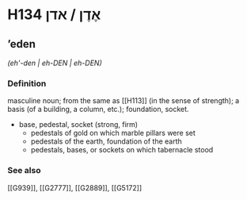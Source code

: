 # H134 אֶדֶן / אדן

## ʼeden

_(eh'-den | eh-DEN | eh-DEN)_

### Definition

masculine noun; from the same as [[H113]] (in the sense of strength); a basis (of a building, a column, etc.); foundation, socket.

- base, pedestal, socket (strong, firm)
    - pedestals of gold on which marble pillars were set
    - pedestals of the earth, foundation of the earth
    - pedestals, bases, or sockets on which tabernacle stood
### See also

[[G939]], [[G2777]], [[G2889]], [[G5172]]

